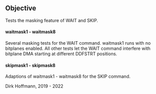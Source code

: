 ## Objective

Tests the masking feature of WAIT and SKIP.

#### waitmask1 - waitmask8

Several masking tests for the WAIT command. waitmask1 runs with no bitplanes enabled. All other tests let the WAIT command interfere with bitplane DMA starting at different DDFSTRT positions.

#### skipmask1 - skipmask8

Adaptions of waitmask1 - waitmask8 for the SKIP command. 


Dirk Hoffmann, 2019 - 2022

